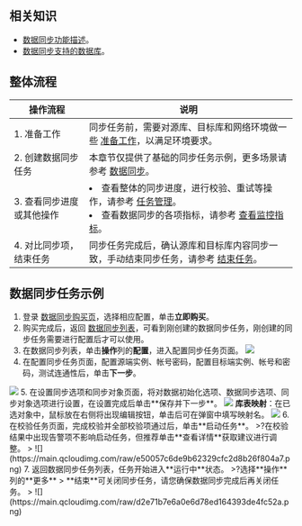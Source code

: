 ## 相关知识

- [数据同步功能描述](https://cloud.tencent.com/document/product/571/59386)。
- [数据同步支持的数据库](https://cloud.tencent.com/document/product/571/58672)。

## 整体流程

| **操作流程**              | **说明**                                                     |
| ------------------------- | ------------------------------------------------------------ |
| 1. 准备工作               | 同步任务前，需要对源库、目标库和网络环境做一些 [准备工作](https://cloud.tencent.com/document/product/571/59968)，以满足环境要求。 |
| 2. 创建数据同步任务       | 本章节仅提供了基础的同步任务示例，更多场景请参考 [数据同步](https://cloud.tencent.com/document/product/571/56516)。 |
| 3. 查看同步进度或其他操作 | <li>查看整体的同步进度，进行校验、重试等操作，请参考 [任务管理](https://cloud.tencent.com/document/product/571/56518)。<li>查看数据同步的各项指标，请参考 [查看监控指标](https://cloud.tencent.com/document/product/571/59202)。</li> |
| 4. 对比同步项，结束任务   | 同步任务完成后，确认源库和目标库内容同步一致，手动结束同步任务，请参考 [结束任务](https://cloud.tencent.com/document/product/571/59214)。 |

## 数据同步任务示例

1. 登录 [数据同步购买页](https://buy.cloud.tencent.com/dts)，选择相应配置，单击**立即购买**。
2. 购买完成后，返回 [数据同步列表](https://console.cloud.tencent.com/dts/replication)，可看到刚创建的数据同步任务，刚创建的同步任务需要进行配置后才可以使用。
3. 在数据同步列表，单击**操作**列的**配置**，进入配置同步任务页面。
![](https://main.qcloudimg.com/raw/6ee0ed7fd3e72a5aefeae25d7abf0ae1.png)
4. 在配置同步任务页面，配置源端实例、帐号密码，配置目标端实例、帐号和密码，测试连通性后，单击**下一步**。
<img src="https://main.qcloudimg.com/raw/d5ed42367196f718c62a90c3a3a37088.png"  style="margin:0;">
5. 在设置同步选项和同步对象页面，将对数据初始化选项、数据同步选项、同步对象选项进行设置，在设置完成后单击**保存并下一步**。
<img src="https://main.qcloudimg.com/raw/272026696de9d8dd15b0034f7bf8f0dd.png"  style="margin:0;">
<strong>库表映射</strong>：在已选对象中，鼠标放在右侧将出现编辑按钮，单击后可在弹窗中填写映射名。
<img src="https://main.qcloudimg.com/raw/533a454e1edc2dded72ac92b65948f31.png"  style="margin:0;">
6. 在校验任务页面，完成校验并全部校验项通过后，单击**启动任务**。
>?在校验结果中出现告警项不影响启动任务，但推荐单击**查看详情**获取建议进行调整。
>
![](https://main.qcloudimg.com/raw/e50057c6de9b62329cfc2d8b26f804a7.png)
7. 返回数据同步任务列表，任务开始进入**运行中**状态。
>?选择**操作**列的**更多** > **结束**可关闭同步任务，请您确保数据同步完成后再关闭任务。
>
![](https://main.qcloudimg.com/raw/d2e71b7e6a0e6d78ed164393de4fc52a.png)
